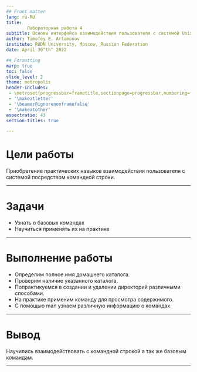 ```yaml
---
## Front matter
lang: ru-RU
title: 
        Лабораторная работа 4
subtitle: Основы интерфейса взаимодействия пользователя с системой Unix на уровне командной строки
author: Timofey E. Artamonov
institute: RUDN University, Moscow, Russian Federation
date: April 30^th^ 2022

## Formatting
marp: true
toc: false
slide_level: 2
theme: metropolis
header-includes: 
 - \metroset{progressbar=frametitle,sectionpage=progressbar,numbering=fraction}
 - '\makeatletter'
 - '\beamer@ignorenonframefalse'
 - '\makeatother'
aspectratio: 43
section-titles: true

---
```


# Цели работы

Приобретение практических навыков взаимодействия пользователя с системой посредством командной строки.

---

# Задачи

* Узнать о базовых командах
* Научиться применять их на практике

---

# Выполнение работы

* Определим полное имя домашнего каталога.
* Проверим наличие указанного каталога.
* Попрактикуемся в создании и удалении директорий различными способами.
* На практике применим команду для просмотра содержимого.
* С помощью man узнаем различную информацию о командах.

---

# Вывод

Научились взаимодействовать с командной строкой а так же базовым командам.

---
